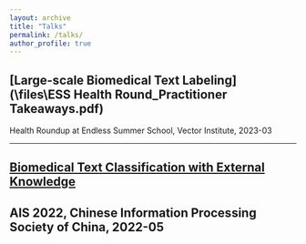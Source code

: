 ```yaml
---
layout: archive
title: "Talks"
permalink: /talks/
author_profile: true
---
```


## [Large-scale Biomedical Text Labeling](\files\ESS Health Round_Practitioner Takeaways.pdf)

Health Roundup at Endless Summer School, Vector Institute, 
2023-03

---
## [Biomedical Text Classification with External Knowledge](\files\AIS_2022.pdf)

AIS 2022, Chinese Information Processing Society of China,
2022-05
---